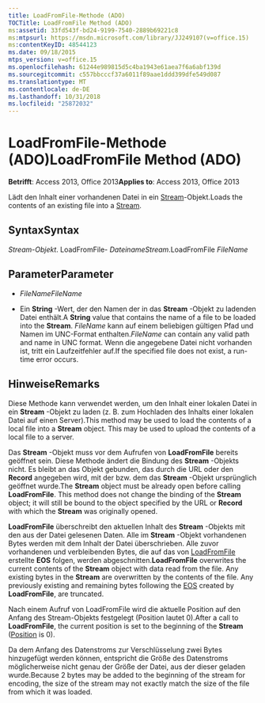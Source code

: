 ```yaml
---
title: LoadFromFile-Methode (ADO)
TOCTitle: LoadFromFile Method (ADO)
ms:assetid: 33fd543f-bd24-9199-7540-2889b69221c8
ms:mtpsurl: https://msdn.microsoft.com/library/JJ249107(v=office.15)
ms:contentKeyID: 48544123
ms.date: 09/18/2015
mtps_version: v=office.15
ms.openlocfilehash: 61244e989815d5c4ba1943e61aea7f6a6abf139d
ms.sourcegitcommit: c557bbcccf37a6011f89aae1ddd399dfe549d087
ms.translationtype: MT
ms.contentlocale: de-DE
ms.lasthandoff: 10/31/2018
ms.locfileid: "25872032"
---
```

# <a name="loadfromfile-method-ado"></a><span data-ttu-id="ecdea-102">LoadFromFile-Methode (ADO)</span><span class="sxs-lookup"><span data-stu-id="ecdea-102">LoadFromFile Method (ADO)</span></span>


<span data-ttu-id="ecdea-103">**Betrifft**: Access 2013, Office 2013</span><span class="sxs-lookup"><span data-stu-id="ecdea-103">**Applies to**: Access 2013, Office 2013</span></span>



<span data-ttu-id="ecdea-104">Lädt den Inhalt einer vorhandenen Datei in ein [Stream](stream-object-ado.md)-Objekt.</span><span class="sxs-lookup"><span data-stu-id="ecdea-104">Loads the contents of an existing file into a [Stream](stream-object-ado.md).</span></span>

## <a name="syntax"></a><span data-ttu-id="ecdea-105">Syntax</span><span class="sxs-lookup"><span data-stu-id="ecdea-105">Syntax</span></span>

<span data-ttu-id="ecdea-106">*Stream-Objekt*. LoadFromFile- *Dateiname*</span><span class="sxs-lookup"><span data-stu-id="ecdea-106">*Stream*.LoadFromFile *FileName*</span></span>

## <a name="parameter"></a><span data-ttu-id="ecdea-107">Parameter</span><span class="sxs-lookup"><span data-stu-id="ecdea-107">Parameter</span></span>

  - <span data-ttu-id="ecdea-108">*FileName*</span><span class="sxs-lookup"><span data-stu-id="ecdea-108">*FileName*</span></span>

  - <span data-ttu-id="ecdea-109">Ein **String** -Wert, der den Namen der in das **Stream** -Objekt zu ladenden Datei enthält.</span><span class="sxs-lookup"><span data-stu-id="ecdea-109">A **String** value that contains the name of a file to be loaded into the **Stream**.</span></span> <span data-ttu-id="ecdea-110">*FileName* kann auf einem beliebigen gültigen Pfad und Namen im UNC-Format enthalten.</span><span class="sxs-lookup"><span data-stu-id="ecdea-110">*FileName* can contain any valid path and name in UNC format.</span></span> <span data-ttu-id="ecdea-111">Wenn die angegebene Datei nicht vorhanden ist, tritt ein Laufzeitfehler auf.</span><span class="sxs-lookup"><span data-stu-id="ecdea-111">If the specified file does not exist, a run-time error occurs.</span></span>

## <a name="remarks"></a><span data-ttu-id="ecdea-112">Hinweise</span><span class="sxs-lookup"><span data-stu-id="ecdea-112">Remarks</span></span>

<span data-ttu-id="ecdea-p102">Diese Methode kann verwendet werden, um den Inhalt einer lokalen Datei in ein **Stream** -Objekt zu laden (z. B. zum Hochladen des Inhalts einer lokalen Datei auf einen Server).</span><span class="sxs-lookup"><span data-stu-id="ecdea-p102">This method may be used to load the contents of a local file into a **Stream** object. This may be used to upload the contents of a local file to a server.</span></span>

<span data-ttu-id="ecdea-p103">Das **Stream** -Objekt muss vor dem Aufrufen von **LoadFromFile** bereits geöffnet sein. Diese Methode ändert die Bindung des **Stream** -Objekts nicht. Es bleibt an das Objekt gebunden, das durch die URL oder den **Record** angegeben wird, mit der bzw. dem das **Stream** -Objekt ursprünglich geöffnet wurde.</span><span class="sxs-lookup"><span data-stu-id="ecdea-p103">The **Stream** object must be already open before calling **LoadFromFile**. This method does not change the binding of the **Stream** object; it will still be bound to the object specified by the URL or **Record** with which the **Stream** was originally opened.</span></span>

<span data-ttu-id="ecdea-p104">**LoadFromFile** überschreibt den aktuellen Inhalt des **Stream** -Objekts mit den aus der Datei gelesenen Daten. Alle im **Stream** -Objekt vorhandenen Bytes werden mit dem Inhalt der Datei überschrieben. Alle zuvor vorhandenen und verbleibenden Bytes, die auf das von [LoadFromFile](eos-property-ado.md) erstellte **EOS** folgen, werden abgeschnitten.</span><span class="sxs-lookup"><span data-stu-id="ecdea-p104">**LoadFromFile** overwrites the current contents of the **Stream** object with data read from the file. Any existing bytes in the **Stream** are overwritten by the contents of the file. Any previously existing and remaining bytes following the [EOS](eos-property-ado.md) created by **LoadFromFile**, are truncated.</span></span>

<span data-ttu-id="ecdea-120">Nach einem Aufruf von LoadFromFile wird die aktuelle Position auf den Anfang des Stream-Objekts festgelegt (Position lautet 0).</span><span class="sxs-lookup"><span data-stu-id="ecdea-120">After a call to **LoadFromFile**, the current position is set to the beginning of the **Stream** ([Position](position-property-ado.md) is 0).</span></span>

<span data-ttu-id="ecdea-121">Da dem Anfang des Datenstroms zur Verschlüsselung zwei Bytes hinzugefügt werden können, entspricht die Größe des Datenstroms möglicherweise nicht genau der Größe der Datei, aus der dieser geladen wurde.</span><span class="sxs-lookup"><span data-stu-id="ecdea-121">Because 2 bytes may be added to the beginning of the stream for encoding, the size of the stream may not exactly match the size of the file from which it was loaded.</span></span>

